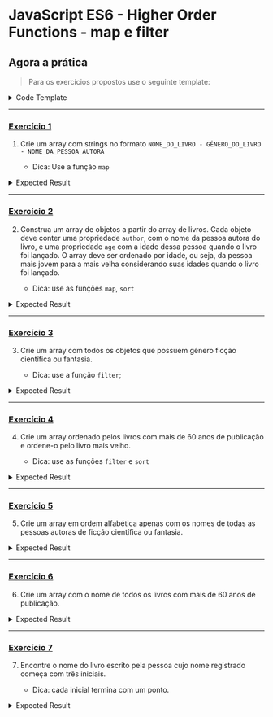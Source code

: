 # JavaScript ES6 - Higher Order Functions - map e filter

## Agora a prática

> Para os exercícios propostos use o seguinte template:

<details>
<summary>Code Template</summary>

```
const books = [
  {
    id: 1,
    name: 'As Crônicas de Gelo e Fogo',
    genre: 'Fantasia',
    author: {
      name: 'George R. R. Martin',
      birthYear: 1948,
    },
    releaseYear: 1991,
  },
  {
    id: 2,
    name: 'O Senhor dos Anéis',
    genre: 'Fantasia',
    author: {
      name: 'J. R. R. Tolkien',
      birthYear: 1892,
    },
    releaseYear: 1954,
  },
  {
    id: 3,
    name: 'Fundação',
    genre: 'Ficção Científica',
    author: {
      name: 'Isaac Asimov',
      birthYear: 1920,
    },
    releaseYear: 1951,
  },
  {
    id: 4,
    name: 'Duna',
    genre: 'Ficção Científica',
    author: {
      name: 'Frank Herbert',
      birthYear: 1920,
    },
    releaseYear: 1965,
  },
  {
    id: 5,
    name: 'A Coisa',
    genre: 'Terror',
    author: {
      name: 'Stephen King',
      birthYear: 1947,
    },
    releaseYear: 1986,
  },
  {
    id: 6,
    name: 'O Chamado de Cthulhu',
    genre: 'Terror',
    author: {
      name: 'H. P. Lovecraft',
      birthYear: 1890,
    },
    releaseYear: 1928,
  },
];

// Adicione o código do exercício aqui:
```

</details>

---

### [Exercício 1](./exercise_1/script.js)

1. Crie um array com strings no formato `NOME_DO_LIVRO - GÊNERO_DO_LIVRO - NOME_DA_PESSOA_AUTORA`

   - Dica: Use a função `map`

<details>
<summary>Expected Result</summary>

```
const expectedResult = [
  'As Crônicas de Gelo e Fogo - Fantasia - George R. R. Martin',
  'O Senhor dos Anéis - Fantasia - J. R. R. Tolkien',
  'Fundação - Ficção Científica - Isaac Asimov',
  'Duna - Ficção Científica - Frank Herbert',
  'A Coisa - Terror - Stephen King',
  'O Chamado de Cthulhu - Terror - H. P. Lovecraft',
];
```

</details>

---

### [Exercício 2](./exercise_2/script.js)

2. Construa um array de objetos a partir do array de livros. Cada objeto deve conter uma propriedade `author`, com o nome da pessoa autora do livro, e uma propriedade `age` com a idade dessa pessoa quando o livro foi lançado. O array deve ser ordenado por idade, ou seja, da pessoa mais jovem para a mais velha considerando suas idades quando o livro foi lançado.

   - Dica: use as funções `map`, `sort`

<details>
<summary>Expected Result</summary>

```
const expectedResult = [
  {
    age: 31,
    author: 'Isaac Asimov',
  },
  {
    age: 38,
    author: 'H. P. Lovecraft',
  },
  {
    age: 39,
    author: 'Stephen King',
  },
  {
    age: 43,
    author: 'George R. R. Martin',
  },
  {
    age: 45,
    author: 'Frank Herbert',
  },
  {
    age: 62,
    author: 'J. R. R. Tolkien',
  },
];
```

</details>

---

### [Exercício 3](./exercise_3/script.js)

3. Crie um array com todos os objetos que possuem gênero ficção científica ou fantasia.

   - Dica: use a função `filter`;

<details>
<summary>Expected Result</summary>

```
const expectedResult = [
  {
    id: 1,
    name: 'As Crônicas de Gelo e Fogo',
    genre: 'Fantasia',
    author: { name: 'George R. R. Martin', birthYear: 1948 },
    releaseYear: 1991
  },
  {
    id: 2,
    name: 'O Senhor dos Anéis',
    genre: 'Fantasia',
    author: { name: 'J. R. R. Tolkien', birthYear: 1892 },
    releaseYear: 1954
  },
  {
    id: 3,
    name: 'Fundação',
    genre: 'Ficção Científica',
    author: { name: 'Isaac Asimov', birthYear: 1920 },
    releaseYear: 1951
  },
  {
    id: 4,
    name: 'Duna',
    genre: 'Ficção Científica',
    author: { name: 'Frank Herbert', birthYear: 1920 },
    releaseYear: 1965
  }
];
```

</details>

---

### [Exercício 4](./exercise_4/script.js)

4. Crie um array ordenado pelos livros com mais de 60 anos de publicação e ordene-o pelo livro mais velho.

   - Dica: use as funções `filter` e `sort`

<details>
<summary>Expected Result</summary>

```
const expectedResult = [
  {
    id: 6,
    name: 'O Chamado de Cthulhu',
    genre: 'Terror',
    author: { name: 'H. P. Lovecraft', birthYear: 1890 },
    releaseYear: 1928,
  },
  {
    id: 3,
    name: 'Fundação',
    genre: 'Ficção Científica',
    author: { name: 'Isaac Asimov', birthYear: 1920 },
    releaseYear: 1951,
  },
  {
    id: 2,
    name: 'O Senhor dos Anéis',
    genre: 'Fantasia',
    author: { name: 'J. R. R. Tolkien', birthYear: 1892 },
    releaseYear: 1954,
  },
];
```

</details>

---

### [Exercício 5](./exercise_5/script.js)

5. Crie um array em ordem alfabética apenas com os nomes de todas as pessoas autoras de ficção científica ou fantasia.

<details>
<summary>Expected Result</summary>

```
const expectedResult = [
  'Frank Herbert',
  'George R. R. Martin',
  'Isaac Asimov',
  'J. R. R. Tolkien',
];
```

</details>

---

### [Exercício 6](./exercise_6/script.js)

6. Crie um array com o nome de todos os livros com mais de 60 anos de publicação.

<details>
<summary>Expected Result</summary>

```
const expectedResult = [
  'O Senhor dos Anéis',
  'Fundação',
  'O Chamado de Cthulhu',
];
```

</details>

---

### [Exercício 7](./exercise_7/script.js)

7. Encontre o nome do livro escrito pela pessoa cujo nome registrado começa com três iniciais.

   - Dica: cada inicial termina com um ponto.

<details>
<summary>Expected Result</summary>

```
const expectedResult = 'O Senhor dos Anéis';
```

</details>

